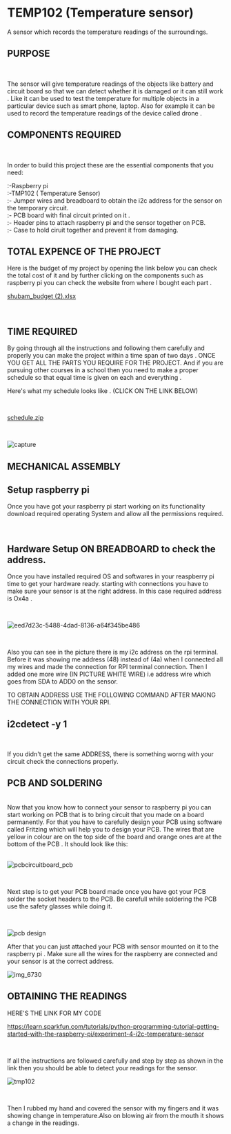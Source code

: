 # TEMP102 (Temperature sensor)

A sensor which records the temperature readings of the surroundings.

## PURPOSE
<BR>
  
The sensor will give temperature readings of the objects like battery and circuit board so that we can detect whether it is damaged or  it can still work . Like it can be used to test the temperature for multiple objects in a particular device such as smart phone, laptop. Also for example it can be used to record the temperature readings of the device called  drone .


## COMPONENTS REQUIRED 
<BR>
  
  In order to build this project these are the essential components that you need:

:-Raspberry pi<BR>
:-TMP102 ( Temperature Sensor)<BR>
:- Jumper wires and breadboard to obtain the i2c address for the sensor on the temporary circuit.<BR>
:- PCB board with final circuit printed on it .<BR>
:- Header pins to attach raspberry pi and the sensor together on PCB.<BR>
:- Case to hold ciruit together and prevent it from damaging.<BR>

 
## TOTAL EXPENCE OF THE PROJECT

Here is the budget of my project by opening the link below you can check the total cost of it and by further clicking on the components such as raspberry pi you can check the website from where I bought each part .
<BR>
  
  
[shubam_budget (2).xlsx](https://github.com/Shubhamsharma1101/TEMPSENS/files/2669488/shubam_budget.2.xlsx)


  <BR>
    
## TIME REQUIRED 
By going through all the instructions and following them carefully and properly you can make the project within a time span of two days . ONCE YOU GET ALL THE PARTS YOU REQUIRE FOR THE PROJECT.
  And if you are pursuing other courses in a school then you need to make a proper schedule so that equal time is given on each and everything . 
  <BR>
  
  Here's what my schedule looks like . (CLICK ON THE LINK BELOW)
  
  <BR>
  
  [schedule.zip](https://github.com/Shubhamsharma1101/TEMPSENS/files/2669568/schedule.zip)
  
  <BR>
 
![capture](https://user-images.githubusercontent.com/43188523/49832975-2c81dd80-fd66-11e8-9e3e-3fffc41aaa28.PNG)
<BR>
  
## MECHANICAL ASSEMBLY
  
## Setup raspberry pi
Once you have got your raspberry pi start working on its functionality download required operating System and allow all the permissions required. 

<BR>
  
## Hardware Setup ON BREADBOARD to check the address.
  
Once you have installed required OS and softwares in your reaspberry pi time to get your hardware ready. starting with connections you have to make sure your sensor is at the right address. In this case required address is Ox4a . 

<BR>

![eed7d23c-5488-4dad-8136-a64f345be486](https://user-images.githubusercontent.com/43188523/47396423-b44d5300-d6f8-11e8-80f6-3aca06775948.jpg)

<BR>
  
Also you can see in the picture there is my i2c address on the rpi terminal. Before it was showing me address (48) instead of (4a) when I connected all my wires and made the connection for RPI terminal connection. Then I added one more wire (IN PICTURE WHITE WIRE) i.e address wire which goes from SDA to ADD0 on the sensor.
<BR>
  
TO OBTAIN ADDRESS USE THE FOLLOWING COMMAND AFTER MAKING THE CONNECTION WITH YOUR RPI.

  
 ## i2cdetect -y 1
 <BR>

If you didn't get the same ADDRESS, there is something worng with your circuit check the connections properly.

## PCB AND SOLDERING
<BR>
Now that you know how to connect your sensor to raspberry pi you can start working on PCB that is to bring circuit that you made on a board permanently. For that you have to carefully design your PCB using software called Fritzing which will help you to design your PCB.
 The wires that are yellow in colour are on the top side of the board and orange ones are at the bottom of the PCB . It should look like this:<BR>
  
  <BR>
  
    
![pcbcircuitboard_pcb](https://user-images.githubusercontent.com/43188523/47758173-33ee9b00-dc80-11e8-936f-78660a1faa6a.png)

<BR>
  
Next step is to get your PCB board made once you have got your PCB  solder the socket headers to the PCB. Be carefull while soldering the PCB use the safety glasses while doing it.

<BR>
  
![pcb design](https://user-images.githubusercontent.com/43188523/48296731-7f672d00-e468-11e8-8140-c19316ed11c4.jpg)
<BR>
  
 After that you can just attached your PCB with sensor mounted on it to the raspberry pi . Make sure all the wires for the raspberry are connected and your sensor is at the correct address.

![img_6730](https://user-images.githubusercontent.com/43188523/48526380-78b82b80-e855-11e8-8536-2ad221079ebd.PNG)
<BR>
  
  ## OBTAINING THE READINGS
  
  HERE'S THE LINK FOR MY CODE
  
   https://learn.sparkfun.com/tutorials/python-programming-tutorial-getting-started-with-the-raspberry-pi/experiment-4-i2c-temperature-sensor
  
  <BR>
  
  If all the instructions are followed carefully and step by step as shown in the link then you should be able to detect your readings for the sensor.<BR>
  
  
   ![tmp102](https://user-images.githubusercontent.com/43188523/48526197-c7b19100-e854-11e8-8d53-9bb89da56d6a.png)
   
   <BR>
 





Then I rubbed my hand and covered the sensor with my fingers and it was showing change in temperature.Also on blowing air from the mouth it shows a change in the readings.



  
  
    
    
